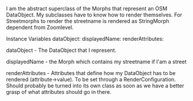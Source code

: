 I am the abstract superclass of the Morphs that represent an OSM DataObject. My subclasses have to know how to render themselves. For Streetmorphs to render the streetname is rendered as StringMorph dependent from Zoomlevel.

Instance Variables
	dataObject:		<OSMDataObject>
	displayedName: 	<StringMorph>
	renderAttributes:		<Dictionary>

dataObject
	- The DataObject that I represent.

displayedName 
	- the Morph which contains my streetname if I'am a street

renderAttributes
	- Attributes that define how my DataObject has to be rendered (attribute->value). To be set through a RenderConfiguration. Should probably be turned into its own class as soon as we have a better grasp of what attributes should go in there.